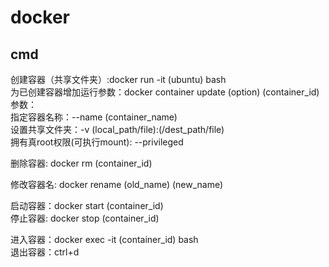 # docker  
## cmd
创建容器（共享文件夹）:docker run -it (ubuntu) bash   
为已创建容器增加运行参数：docker container update (option) (container_id)    
参数：   
指定容器名称：--name (container_name)  
设置共享文件夹：-v (local_path/file):(/dest_path/file)  
拥有真root权限(可执行mount): --privileged 

删除容器: docker rm (container_id) 

修改容器名: docker rename (old_name) (new_name)

启动容器：docker start (container_id)  
停止容器: docker stop (container_id)  

进入容器：docker exec -it (container_id) bash  
退出容器：ctrl+d    

